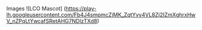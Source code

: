  Images
 ![LCO Mascot] (https://play-lh.googleusercontent.com/Fb4J4smpmcZjMK_ZqtYvy4VL8Zj2IZmXghrxHwV_nZPqLtYwcafSRetAHG7NDlzTXd8)

